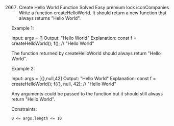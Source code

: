 2667. Create Hello World Function
Solved
Easy
premium lock iconCompanies
Write a function createHelloWorld. It should return a new function that always returns "Hello World".

 

Example 1:

Input: args = []
Output: "Hello World"
Explanation:
const f = createHelloWorld();
f(); // "Hello World"

The function returned by createHelloWorld should always return "Hello World".

Example 2:

Input: args = [{},null,42]
Output: "Hello World"
Explanation:
const f = createHelloWorld();
f({}, null, 42); // "Hello World"

Any arguments could be passed to the function but it should still always return "Hello World".

 

Constraints:

    0 <= args.length <= 10

